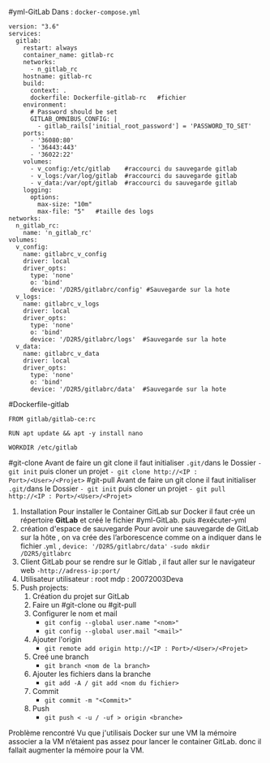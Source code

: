 #yml-GitLab
	Dans : `docker-compose.yml`
```
version: "3.6"
services:
  gitlab:
    restart: always
    container_name: gitlab-rc
    networks:
      - n_gitlab_rc
    hostname: gitlab-rc
    build:
      context: .
      dockerfile: Dockerfile-gitlab-rc   #fichier
    environment:
      # Password should be set
      GITLAB_OMNIBUS_CONFIG: |        
        - gitlab_rails['initial_root_password'] = 'PASSWORD_TO_SET' 
    ports:
      - '36080:80'
      - '36443:443'
      - '36022:22'
    volumes:
      - v_config:/etc/gitlab    #raccourci du sauvegarde gitlab
      - v_logs:/var/log/gitlab  #raccourci du sauvegarde gitlab
      - v_data:/var/opt/gitlab  #raccourci du sauvegarde gitlab
    logging:
      options:
        max-size: "10m"
        max-file: "5"   #taille des logs
networks:
  n_gitlab_rc:
    name: 'n_gitlab_rc'  
volumes:
  v_config:
    name: gitlabrc_v_config
    driver: local
    driver_opts:
      type: 'none'
      o: 'bind'
      device: '/D2R5/gitlabrc/config' #Sauvegarde sur la hote 
  v_logs:
    name: gitlabrc_v_logs
    driver: local
    driver_opts:
      type: 'none'
      o: 'bind'
      device: '/D2R5/gitlabrc/logs'  #Sauvegarde sur la hote 
  v_data:
    name: gitlabrc_v_data
    driver: local
    driver_opts:
      type: 'none'
      o: 'bind'
      device: '/D2R5/gitlabrc/data'  #Sauvegarde sur la hote 

```

#Dockerfile-gitlab
```
FROM gitlab/gitlab-ce:rc

RUN apt update && apt -y install nano

WORKDIR /etc/gitlab
```
#git-clone 
	Avant de faire un git clone il faut initialiser `.git/`dans le Dossier
		`- git init` 
	puis cloner un projet 
		`- git clone http://<IP : Port>/<User>/<Projet>`
#git-pull
	Avant de faire un git clone il faut initialiser `.git/`dans le Dossier
		`- git init` 
	puis cloner un projet 
		`- git pull http://<IP : Port>/<User>/<Projet>`



1. Installation
	 Pour installer le Container GitLab sur Docker il faut crée un répertoire **GitLab** et créé le fichier #yml-GitLab. puis #exécuter-yml 
2. création d'espace de sauvegarde 
	Pour avoir une sauvegarde de GitLab sur la hôte , on va crée des l’arborescence comme on a indiquer dans le fichier .`yml` , `device: '/D2R5/gitlabrc/data'`
		`-sudo mkdir /D2R5/gitlabrc`
3. Client GitLab
		pour se rendre sur le Gitlab , il faut aller sur le navigateur web 
			`-http://adress-ip:port/`
4. Utilisateur
		utilisateur : root
		mdp : 20072003Deva
5. Push projects:
	1. Création du projet sur GitLab
	2. Faire un #git-clone ou #git-pull
	3. Configurer le nom et mail
		- `git config --global user.name "<nom>"`
		- `git config --global user.mail "<mail>"`
	4. Ajouter l'origin
		- `git remote add origin http://<IP : Port>/<User>/<Projet>`
	5. Creé une branch
		- `git branch <nom de la branch>`
	6. Ajouter les fichiers dans la branche 
		- `git add -A / git add <nom du fichier>`
	7. Commit
		- `git commit -m "<Commit>"`
	8. Push
		- `git push < -u / -uf > origin <branche>`


Problème rencontré 
	Vu que j'utilisais Docker sur une VM la mémoire associer a la VM n’étaient pas assez pour lancer le container GitLab. donc il fallait augmenter la mémoire pour la VM.  

